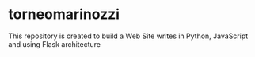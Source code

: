 # torneomarinozzi
 This repository is created to build a Web Site writes in Python, JavaScript and using Flask architecture
